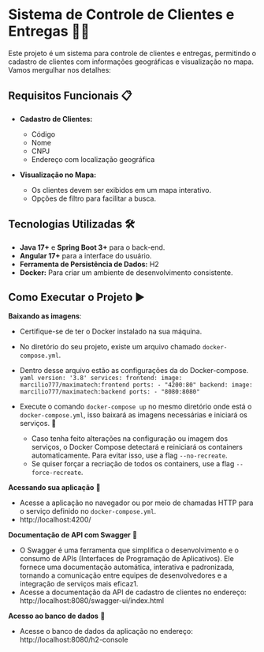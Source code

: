 # Sistema de Controle de Clientes e Entregas 🚚🌟

Este projeto é um sistema para controle de clientes e entregas, permitindo o cadastro de clientes com informações geográficas e visualização no mapa. Vamos mergulhar nos detalhes:

## Requisitos Funcionais 📋

- **Cadastro de Clientes:**
  - Código
  - Nome
  - CNPJ
  - Endereço com localização geográfica

- **Visualização no Mapa:**
  - Os clientes devem ser exibidos em um mapa interativo.
  - Opções de filtro para facilitar a busca.

## Tecnologias Utilizadas 🛠️

- **Java 17+** e **Spring Boot 3+** para o back-end.
- **Angular 17+** para a interface do usuário.
- **Ferramenta de Persistência de Dados:** H2
- **Docker:** Para criar um ambiente de desenvolvimento consistente.

## Como Executar o Projeto ▶️ 


 **Baixando as imagens**:
 - Certifique-se de ter o Docker instalado na sua máquina.
 - No diretório do seu projeto, existe um arquivo chamado `docker-compose.yml`.
 - Dentro desse arquivo estão as configurações da do Docker-compose. 
       ``` yaml
        version: '3.8'
        services:
          frontend:
            image: marcilio777/maximatech:frontend
            ports:
              - "4200:80"
          backend:
            image: marcilio777/maximatech:backend
            ports:
              - "8080:8080"
       ```
    
    
 - Execute o comando  ``` docker-compose up ``` no mesmo diretório onde está o `docker-compose.yml`, isso baixará as imagens necessárias e iniciará os serviços. 🚀

    - Caso tenha feito alterações na configuração ou imagem dos serviços, o Docker Compose detectará e reiniciará os containers automaticamente. Para evitar isso, use a flag `--no-recreate`.
    - Se quiser forçar a recriação de todos os containers, use a flag `--force-recreate`.

 **Acessando sua aplicação** 🚀
 - Acesse a aplicação no navegador ou por meio de chamadas HTTP para o serviço definido no `docker-compose.yml`.
 - http://localhost:4200/
 
  **Documentação de API com Swagger** 🚀
   - O Swagger é uma ferramenta que simplifica o desenvolvimento e o consumo de APIs (Interfaces de Programação de Aplicativos). Ele fornece uma documentação automática, interativa e padronizada, tornando a comunicação entre equipes de desenvolvedores e a integração de 
     serviços mais eficaz1.
  - Acesse a documentação da API de cadastro de clientes no endereço: http://localhost:8080/swagger-ui/index.html
    
   **Acesso ao banco de dados** 🚀
  - Acesse o banco de dados da aplicação no endereço: http://localhost:8080/h2-console
   







